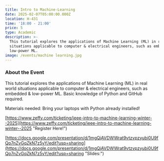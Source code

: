 ```yaml
---
title: Intro to Machine-Learning
date: 2025-02-07T05:00:00.000Z
location: H-431
time: '18:00 - 21:00'
price: 5
type: Academic
description: >-
  This tutorial explores the applications of Machine Learning (ML) in real world
  situations applicable to computer & electrical engineers, such as embedded &
  low-power ML.
image: /events/machine learning.jpg
---
```


### About the Event

This tutorial explores the applications of Machine Learning (ML) in real world situations applicable to computer & electrical engineers, such as embedded & low-power ML. Basic knowledge of Python and GitHub required.

Materials needed: Bring your laptops with Python already installed!

[https://www.zeffy.com/ticketing/ieee-intro-to-machine-learning-winter--2025](https://www.zeffy.com/ticketing/ieee-intro-to-machine-learning-winter--2025 "Register Here!")

[https://docs.google.com/presentation/d/1mgQjAVDWWrat9vtzvpzyubi0U9fQp7nZvGqZkN7z5vY/edit?usp=sharing](https://docs.google.com/presentation/d/1mgQjAVDWWrat9vtzvpzyubi0U9fQp7nZvGqZkN7z5vY/edit?usp=sharing "Slides:")
